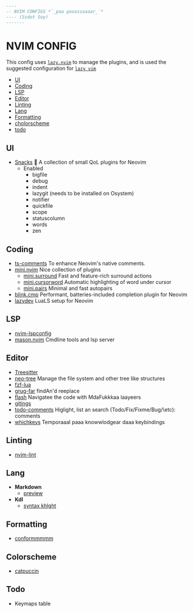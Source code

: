 ```lua
----
-- NVIM CONFIGS *`_paa pooossaaaar_`*
---- (Ssdot Soy)
-------
```

# NVIM CONFIG


This config uses [`lazy.nvim`](https://github.com/folke/lazy.nvim) to manage the plugins, and is used the suggested configuration for [`lazy vim`](http://www.lazyvim.org/#-learn)

- [UI](#ui)
- [Coding](#coding)
- [LSP](#lsp)
- [Editor](#editor)
- [Linting](#linting)
- [Lang](#lang)
- [Formatting](#formatting)
- [cholorscheme](#colorscheme)
- [todo](#todo)




## UI

- [Snacks](https://github.com/folke/snacks.nvim) 🍿 A collection of small QoL plugins for Neovim
  - Enabled
    - bigfile
    - debug
    - indent
    - lazygit (needs to be installed on Osystem)
    - notifier
    - quickfile
    - scope
    - statuscolumn
    - words
    - zen

## Coding

- [ts-comments](https://github.com/folke/ts-comments.nvim) To enhance Neovim's native comments.
- [mini.nvim](https://github.com/echasnovski/mini.nvim) Nice collection of plugins
    - [mini.surround](https://github.com/echasnovski/mini.nvim/blob/main/readmes/mini-surround.md) Fast and feature-rich surround actions
    - [mini.cursorword](https://github.com/echasnovski/mini.nvim/blob/main/readmes/mini-cursorword.md)  Automatic highlighting of word under cursor
    - [mini.pairs](https://github.com/echasnovski/mini.nvim/blob/main/readmes/mini-pairs.md) Minimal and fast autopairs
- [blink.cmp](https://github.com/Saghen/blink.cmp) Performant, batteries-included completion plugin for Neovim
- [lazydev](https://github.com/folke/lazydev.nvim) LuaLS setup for Neovim

## LSP

- [nvim-lspconfig](https://github.com/neovim/nvim-lspconfig)
- [mason.nvim](https://github.com/williamboman/mason.nvim) Cmdline tools and lsp server

## Editor

- [Treesitter](https://github.com/nvim-treesitter/nvim-treesitter)
- [neo-tree](https://github.com/nvim-neo-tree/neo-tree.nvim) Manage the file system and other tree like structures
- [fzf-lua](https://github.com/ibhagwan/fzf-lua)
- [grug-far](https://github.com/MagicDuck/grug-far.nvim) findAn'd reeplace
- [flash](https://github.com/folke/flash.nvim) Navigatee the code with MdaFukkkaa laayeers
- [gitings](https://github.com/lewis6991/gitsigns.nvim)
- [todo-comments](https://github.com/folke/todo-comments.nvim) Higlight, list an search (Todo/Fix/Fixme/Bug/\etc): comments
- [whichkeys](https://github.com/folke/which-key.nvim) Temporaaal paaa knowwlodgear daaa keybindings

## Linting

- [nvim-lint](https://github.com/mfussenegger/nvim-lint)


## Lang

- **Markdown**
    - [preview](https://github.com/iamcco/markdown-preview.nvim)
- **Kdl**
    - [syntax khlght](https://github.com/imsnif/kdl.vim)


## Formatting

- [conformmmmm](https://github.com/stevearc/conform.nvim)

## Colorscheme

- [catpuccin](https://github.com/catppuccin/nvim)

## Todo

- Keymaps table
